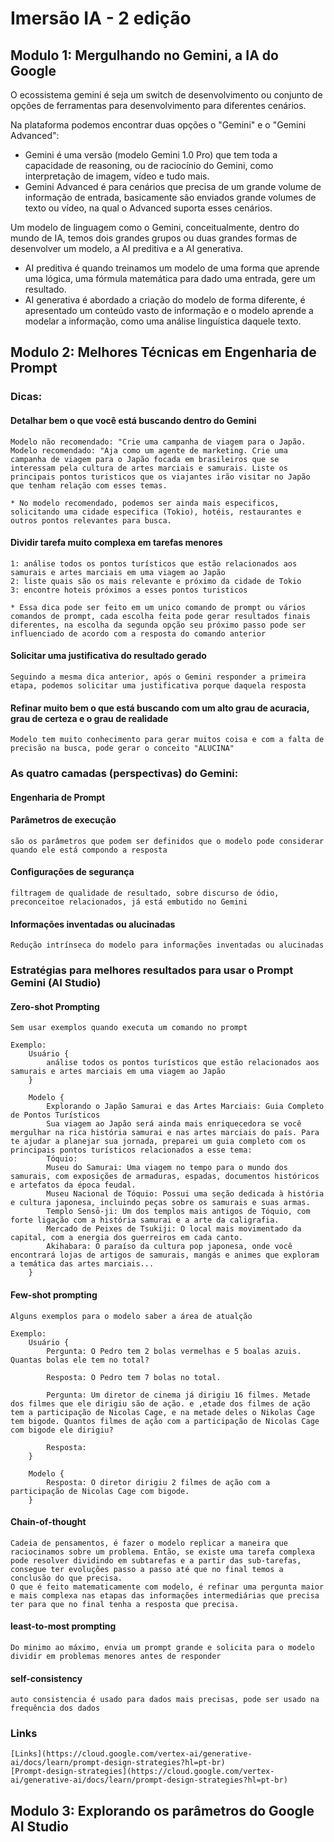 # Imersão IA - 2 edição

## Modulo 1: Mergulhando no Gemini, a IA do Google

O ecossistema gemini é seja um switch de desenvolvimento ou conjunto de opções de ferramentas para desenvolvimento para diferentes cenários.

Na plataforma podemos encontrar duas opções o "Gemini" e o "Gemini Advanced":
- Gemini é uma versão (modelo Gemini 1.0 Pro) que tem toda a capacidade de reasoning, ou de raciocínio do Gemini, como interpretação de imagem, vídeo e tudo mais.
- Gemini Advanced é para cenários que precisa de um grande volume de informação de entrada, basicamente são enviados grande volumes de texto ou vídeo, na qual o Advanced suporta esses cenários.

Um modelo de linguagem como o Gemini, conceitualmente, dentro do mundo de IA, temos dois grandes grupos ou duas grandes formas de desenvolver um modelo, a AI preditiva e a AI generativa.
- AI preditiva é quando treinamos um modelo de uma forma que aprende uma lógica, uma fórmula matemática para dado uma entrada, gere um resultado.
- AI generativa é abordado a criação do modelo de forma diferente, é apresentado um conteúdo vasto de informação e o modelo aprende a modelar a informação, como uma análise linguística daquele texto.

## Modulo 2: Melhores Técnicas em Engenharia de Prompt

### Dicas:
#### Detalhar bem o que você está buscando dentro do Gemini
    Modelo não recomendado: "Crie uma campanha de viagem para o Japão.
    Modelo recomendado: "Aja como um agente de marketing. Crie uma campanha de viagem para o Japão focada em brasileiros que se interessam pela cultura de artes marciais e samurais. Liste os principais pontos turisticos que os viajantes irão visitar no Japão que tenham relação com esses temas.
    
    * No modelo recomendado, podemos ser ainda mais especificos, solicitando uma cidade especifica (Tokio), hotéis, restaurantes e outros pontos relevantes para busca.
    
#### Dividir tarefa muito complexa em tarefas menores
    1: análise todos os pontos turísticos que estão relacionados aos samurais e artes marciais em uma viagem ao Japão
    2: liste quais são os mais relevante e próximo da cidade de Tokio
    3: encontre hoteis próximos a esses pontos turisticos
    
    * Essa dica pode ser feito em um unico comando de prompt ou vários comandos de prompt, cada escolha feita pode gerar resultados finais diferentes, na escolha da segunda opção seu próximo passo pode ser influenciado de acordo com a resposta do comando anterior 
    
#### Solicitar uma justificativa do resultado gerado
    Seguindo a mesma dica anterior, após o Gemini responder a primeira etapa, podemos solicitar uma justificativa porque daquela resposta
        
#### Refinar muito bem o que está buscando com um alto grau de acuracia, grau de certeza e o grau de realidade
    Modelo tem muito conhecimento para gerar muitos coisa e com a falta de precisão na busca, pode gerar o conceito "ALUCINA"



### As quatro camadas (perspectivas) do Gemini:
#### Engenharia de Prompt
#### Parâmetros de execução
    são os parâmetros que podem ser definidos que o modelo pode considerar quando ele está compondo a resposta
#### Configurações de segurança
    filtragem de qualidade de resultado, sobre discurso de ódio, preconceitoe relacionados, já está embutido no Gemini
#### Informações inventadas ou alucinadas
    Redução intrínseca do modelo para informações inventadas ou alucinadas


### Estratégias para melhores resultados para usar o Prompt Gemini (AI Studio)
#### Zero-shot Prompting
    Sem usar exemplos quando executa um comando no prompt

    Exemplo:
        Usuário {
            análise todos os pontos turísticos que estão relacionados aos samurais e artes marciais em uma viagem ao Japão
        }
        
        Modelo {
            Explorando o Japão Samurai e das Artes Marciais: Guia Completo de Pontos Turísticos
            Sua viagem ao Japão será ainda mais enriquecedora se você mergulhar na rica história samurai e nas artes marciais do país. Para te ajudar a planejar sua jornada, preparei um guia completo com os principais pontos turísticos relacionados a esse tema:
            Tóquio:
            Museu do Samurai: Uma viagem no tempo para o mundo dos samurais, com exposições de armaduras, espadas, documentos históricos e artefatos da época feudal.
            Museu Nacional de Tóquio: Possui uma seção dedicada à história e cultura japonesa, incluindo peças sobre os samurais e suas armas.
            Templo Sensō-ji: Um dos templos mais antigos de Tóquio, com forte ligação com a história samurai e a arte da caligrafia.
            Mercado de Peixes de Tsukiji: O local mais movimentado da capital, com a energia dos guerreiros em cada canto.
            Akihabara: O paraíso da cultura pop japonesa, onde você encontrará lojas de artigos de samurais, mangás e animes que exploram a temática das artes marciais...
        }

#### Few-shot prompting
    Alguns exemplos para o modelo saber a área de atualção

    Exemplo:
        Usuário {
            Pergunta: O Pedro tem 2 bolas vermelhas e 5 boalas azuis. Quantas bolas ele tem no total?

            Resposta: O Pedro tem 7 bolas no total.

            Pergunta: Um diretor de cinema já dirigiu 16 filmes. Metade dos filmes que ele dirigiu são de ação. e ,etade dos filmes de ação tem a participação de Nicolas Cage, e na metade deles o Nikolas Cage tem bigode. Quantos filmes de ação com a participação de Nicolas Cage com bigode ele dirigiu?

            Resposta:
        }

        Modelo {
            Resposta: O diretor dirigiu 2 filmes de ação com a participação de Nicolas Cage com bigode.
        }

#### Chain-of-thought
    Cadeia de pensamentos, é fazer o modelo replicar a maneira que raciocinamos sobre um problema. Então, se existe uma tarefa complexa pode resolver dividindo em subtarefas e a partir das sub-tarefas, consegue ter evoluções passo a passo até que no final temos a conclusão do que precisa.
    O que é feito matematicamente com modelo, é refinar uma pergunta maior e mais complexa nas etapas das informações intermediárias que precisa ter para que no final tenha a resposta que precisa.

#### least-to-most prompting
    Do minimo ao máximo, envia um prompt grande e solicita para o modelo dividir em problemas menores antes de responder

#### self-consistency
    auto consistencia é usado para dados mais precisas, pode ser usado na frequência dos dados

### Links
    [Links](https://cloud.google.com/vertex-ai/generative-ai/docs/learn/prompt-design-strategies?hl=pt-br)
    [Prompt-design-strategies](https://cloud.google.com/vertex-ai/generative-ai/docs/learn/prompt-design-strategies?hl=pt-br)


## Modulo 3: Explorando os parâmetros do Google AI Studio
